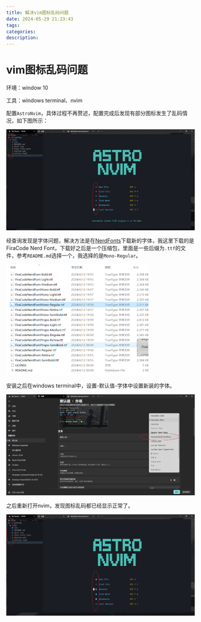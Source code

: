 ```yaml
---
title: 解决vim图标乱码问题
date: 2024-05-29 21:23:43
tags:
categories:
description:
---
```


# vim图标乱码问题

环境：window 10

工具：windows terminal、nvim

配置`AstroNvim`，具体过程不再赘述，配置完成后发现有部分图标发生了乱码情况，如下图所示：

<img src="vim_icon/image-20240529213322713.png" alt="image-20240529213322713" style="zoom:50%;" />

经查询发现是字体问题，解决方法是在[NerdFonts](https://www.nerdfonts.com/)下载新的字体，我这里下载的是FiraCode Nerd Font，下载好之后是一个压缩包，里面是一些后缀为`.ttf`的文件，参考`README.md`选择一个，我选择的是`Mono-Regular`。

<img src="vim_icon/image-20240529213859565.png" alt="image-20240529213859565" style="zoom:50%;" />

安装之后在windows terminal中，设置-默认值-字体中设置新装的字体。

<img src="vim_icon/image-20240529214211855.png" alt="image-20240529214211855" style="zoom:50%;" />

之后重新打开nvim，发现图标乱码都已经显示正常了。

<img src="vim_icon/image-20240529214354306.png" alt="image-20240529214354306" style="zoom:50%;" />